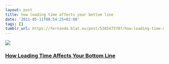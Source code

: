 ```yaml
---
layout: post
title: how loading time affects your bottom line
date: '2011-05-11T08:54:25+02:00'
tags: []
tumblr_url: https://fernando.blat.es/post/5385475787/how-loading-time-affects-your-bottom-line
---
```

 ![](/tumblr_files/tumblr_ll0r6rv23N1qz4y16o1_1280.jpg)  

### [How Loading Time Affects Your Bottom Line](http://blog.kissmetrics.com/loading-time/?wide=1)
